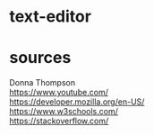 # text-editor

# sources

Donna Thompson <br/>
https://www.youtube.com/ <br/>
https://developer.mozilla.org/en-US/ <br/>
https://www.w3schools.com/ <br/>
https://stackoverflow.com/
